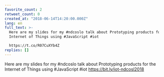 ```yaml
---
favorite_count: 2
retweet_count: 0
created_at: "2018-06-14T14:20:00.000Z"
lang: en
full_text: >-
  Here are my slides for my #ndcoslo talk about Prototyping products for the
  Internet of Things using #JavaScript #iot

  https://t.co/R07CuXYb4Z
replies: []
---
```


Here are my slides for my #ndcoslo talk about Prototyping products for the
Internet of Things using #JavaScript #iot <https://bit.ly/iot-ndcosl2018>
